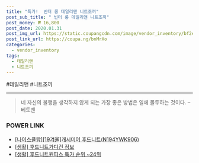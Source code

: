 ```yaml
--- 
title: "특가!  빈터 롱 데일리앤 니트조끼" 
post_sub_title: " 빈터 롱 데일리앤 니트조끼" 
post_money: ₩ 16,800 
post_date: 2020.01.31 
post_img_url: https://static.coupangcdn.com/image/vendor_inventory/bf2e/a4a1d277551564f0a3e35cec73e27a6ad093204500a84b3299fd9bca5f09.jpg 
post_link_url: https://coupa.ng/bnMrXo 
categories: 
  - vendor_inventory 
tags: 
  - 데일리앤 
  - 니트조끼 
--- 
```

  #데일리앤 #니트조끼 
<hr> 

> 네 자신의 불행을 생각하지 않게 되는 가장 좋은 방법은 일에 몰두하는 것이다. – 베토벤 


### POWER LINK

* <a href="https://blog.naver.com/fasyy4321/221782266067" target="_blank">[나이스클랍][19겨울]캐시미어 후드니트(N194YWK906)</a>
* <a href="https://blog.naver.com/santokki14/221770830240" target="_blank"> [생활] 후드니트가디건 정보 </a>
* <a href="https://blog.naver.com/sakai111/221784252666" target="_blank"> [생활] 후드니트원피스 특가 순위 ~24위</a>
